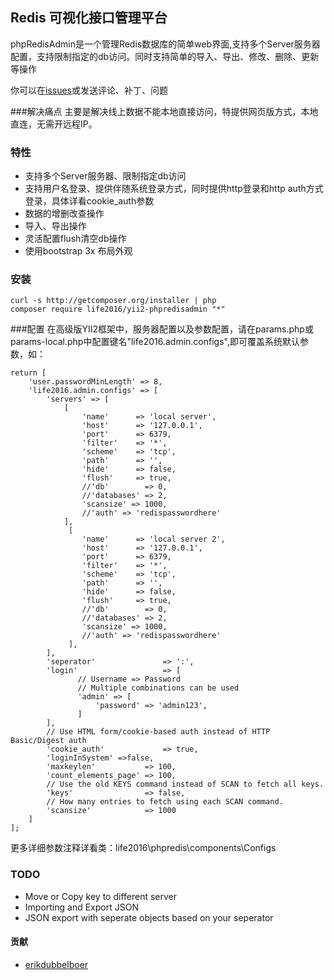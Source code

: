 ## Redis  可视化接口管理平台
phpRedisAdmin是一个管理Redis数据库的简单web界面,支持多个Server服务器配置，支持限制指定的db访问。同时支持简单的导入、导出、修改、删除、更新等操作

你可以在[issues](https://github.com/ran1990/yii2-phpRedisAdmin/issues)或发送评论、补丁、问题

###解决痛点
主要是解决线上数据不能本地直接访问，特提供网页版方式，本地直连，无需开远程IP。

### 特性
*  支持多个Server服务器、限制指定db访问
*  支持用户名登录、提供伴随系统登录方式，同时提供http登录和http auth方式登录，具体详看cookie_auth参数
*  数据的增删改查操作
*  导入、导出操作
*  灵活配置flush清空db操作
*  使用bootstrap 3x 布局外观

### 安装
```
curl -s http://getcomposer.org/installer | php
composer require life2016/yii2-phpredisadmin "*"
```
###配置
在高级版YII2框架中，服务器配置以及参数配置，请在params.php或params-local.php中配置键名"life2016.admin.configs",即可覆盖系统默认参数，如：
```
return [
    'user.passwordMinLength' => 8,
    'life2016.admin.configs' => [
        'servers' => [
            [
                'name'      => 'local server',
                'host'      => '127.0.0.1',
                'port'      => 6379,
                'filter'    => '*',
                'scheme'    => 'tcp', 
                'path'      => '', 
                'hide'      => false, 
                'flush'     => true,
                //'db'        => 0,
                //'databases' => 2,
                'scansize' => 1000,
                //'auth' => 'redispasswordhere'
            ],
             [
                'name'      => 'local server 2',
                'host'      => '127.0.0.1',
                'port'      => 6379,
                'filter'    => '*',
                'scheme'    => 'tcp', 
                'path'      => '', 
                'hide'      => false, 
                'flush'     => true,
                //'db'        => 0,
                //'databases' => 2,
                'scansize' => 1000,
                //'auth' => 'redispasswordhere'
             ],
        ],
        'seperator'               => ':',
        'login'                   => [
               // Username => Password
               // Multiple combinations can be used
               'admin' => [
                   'password' => 'admin123',
               ]
        ],
        // Use HTML form/cookie-based auth instead of HTTP Basic/Digest auth
        'cookie_auth'             => true,
        'loginInSystem' =>false,
        'maxkeylen'           => 100,
        'count_elements_page' => 100,
        // Use the old KEYS command instead of SCAN to fetch all keys.
        'keys'                => false,
        // How many entries to fetch using each SCAN command.
        'scansize'            => 1000
    ]
];
```
更多详细参数注释详看类：life2016\phpredis\components\Configs

### TODO

* Move or Copy key to different server
* Importing and Export JSON
* JSON export with seperate objects based on your seperator

#### 贡献
* [erikdubbelboer](https://github.com/erikdubbelboer/phpRedisAdmin/)

